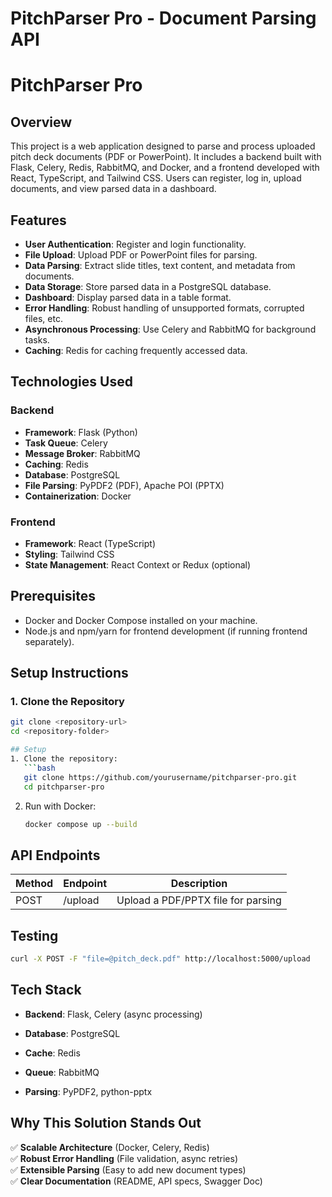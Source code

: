 # PitchParser Pro - Document Parsing API

# PitchParser Pro

## Overview
This project is a web application designed to parse and process uploaded pitch deck documents (PDF or PowerPoint). It includes a backend built with Flask, Celery, Redis, RabbitMQ, and Docker, and a frontend developed with React, TypeScript, and Tailwind CSS. Users can register, log in, upload documents, and view parsed data in a dashboard.

## Features
- **User Authentication**: Register and login functionality.
- **File Upload**: Upload PDF or PowerPoint files for parsing.
- **Data Parsing**: Extract slide titles, text content, and metadata from documents.
- **Data Storage**: Store parsed data in a PostgreSQL database.
- **Dashboard**: Display parsed data in a table format.
- **Error Handling**: Robust handling of unsupported formats, corrupted files, etc.
- **Asynchronous Processing**: Use Celery and RabbitMQ for background tasks.
- **Caching**: Redis for caching frequently accessed data.

## Technologies Used
### Backend
- **Framework**: Flask (Python)
- **Task Queue**: Celery
- **Message Broker**: RabbitMQ
- **Caching**: Redis
- **Database**: PostgreSQL
- **File Parsing**: PyPDF2 (PDF), Apache POI (PPTX)
- **Containerization**: Docker

### Frontend
- **Framework**: React (TypeScript)
- **Styling**: Tailwind CSS
- **State Management**: React Context or Redux (optional)

## Prerequisites
- Docker and Docker Compose installed on your machine.
- Node.js and npm/yarn for frontend development (if running frontend separately).

## Setup Instructions

### 1. Clone the Repository
```bash
git clone <repository-url>
cd <repository-folder>

## Setup
1. Clone the repository:
   ```bash
   git clone https://github.com/yourusername/pitchparser-pro.git
   cd pitchparser-pro
   ```

2.  Run with Docker:
    
    ```bash
    docker compose up --build
    ```

## API Endpoints


| Method | Endpoint  | Description                      |
|--------|----------|----------------------------------|
| POST   | /upload  | Upload a PDF/PPTX file for parsing |

## Testing

```bash
curl -X POST -F "file=@pitch_deck.pdf" http://localhost:5000/upload
```
## Tech Stack

-   **Backend**: Flask, Celery (async processing)
    
-   **Database**: PostgreSQL
    
-   **Cache**: Redis
    
-   **Queue**: RabbitMQ
    
-   **Parsing**: PyPDF2, python-pptx
    

## **Why This Solution Stands Out**
✅ **Scalable Architecture** (Docker, Celery, Redis)  
✅ **Robust Error Handling** (File validation, async retries)  
✅ **Extensible Parsing** (Easy to add new document types)  
✅ **Clear Documentation** (README, API specs, Swagger Doc)